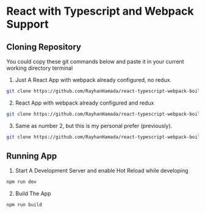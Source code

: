 # React with Typescript and Webpack Support

## Cloning Repository

You could copy these git commands below and paste it in your current working directory terminal

1. Just A React App with webpack already configured, no redux.

```bash
git clone https://github.com/RayhanHamada/react-typescript-webpack-boilerplate.git <your desired folder>
```

2. React App with webpack already configured and redux

```bash
git clone https://github.com/RayhanHamada/react-typescript-webpack-boilerplate.git --branch with-redux --single-branch <your desired folder>
```

3. Same as number 2, but this is my personal prefer (previously).

```bash
git clone https://github.com/RayhanHamada/react-typescript-webpack-boilerplate.git --branch with-redux-my-way --single-branch <your desired folder>
```


## Running App

1. Start A Development Server and enable Hot Reload while developing

```bash
npm run dev
```

2. Build The App

```bash
npm run build
```
